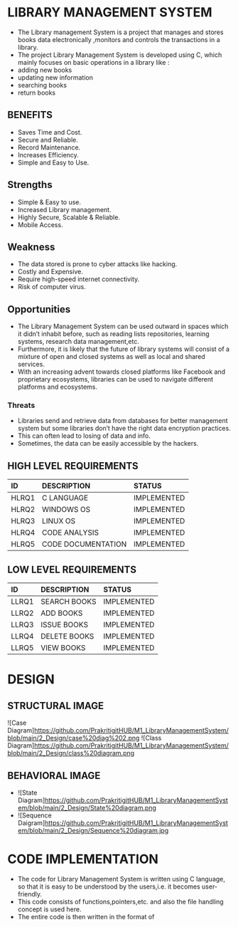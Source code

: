 # LIBRARY MANAGEMENT SYSTEM

* The Library management System is a project that manages and stores books data electronically ,monitors and controls the transactions in a library. 
* The project Library Management System is developed using C, which mainly focuses on basic operations in a library like :
* adding new books 
* updating new information 
* searching books 
* return books


## BENEFITS

* Saves Time and Cost.
* Secure and Reliable.
* Record Maintenance.
* Increases Efficiency.
* Simple and Easy to Use.


## Strengths

* Simple & Easy to use.
* Increased Library management.
* Highly Secure, Scalable & Reliable. 
* Mobile Access.

## Weakness

* The data stored is prone to cyber attacks like hacking.
* Costly and Expensive.
* Require high-speed internet connectivity.
* Risk of computer virus.


## Opportunities
* The Library Management System can be used outward in spaces which it didn’t inhabit before, such as reading lists repositories, learning systems, research data management,etc.
* Furthermore, it is likely that the future of library systems will consist of a mixture of open and closed systems as well as local and shared services.
* With an increasing advent towards closed platforms like Facebook and proprietary ecosystems, libraries can be used to navigate different platforms and ecosystems.

### Threats
* Libraries send and retrieve data from databases for better management system but some libraries don’t have the right data encryption practices. 
* This can often lead to losing of data and info.
* Sometimes, the data can be easily accessible by the hackers.



## HIGH LEVEL REQUIREMENTS

|ID|DESCRIPTION|STATUS|
|:--|:----------|:-----|
|HLRQ1|C LANGUAGE|IMPLEMENTED|
|HLRQ2|WINDOWS OS|IMPLEMENTED|
|HLRQ3|LINUX OS|IMPLEMENTED|
|HLRQ4|CODE ANALYSIS|IMPLEMENTED|
|HLRQ5|CODE DOCUMENTATION|IMPLEMENTED|

## LOW LEVEL REQUIREMENTS

|ID|DESCRIPTION|STATUS|
|:--|:----------|:-----|
|LLRQ1|SEARCH BOOKS|IMPLEMENTED|
|LLRQ2|ADD BOOKS|IMPLEMENTED|
|LLRQ3|ISSUE BOOKS|IMPLEMENTED|
|LLRQ4|DELETE BOOKS|IMPLEMENTED|
|LLRQ5|VIEW BOOKS|IMPLEMENTED|


# DESIGN

## STRUCTURAL IMAGE
![Case Diagram]https://github.com/PrakritigitHUB/M1_LibraryManagementSystem/blob/main/2_Design/case%20diag%202.png
![Class Diagram]https://github.com/PrakritigitHUB/M1_LibraryManagementSystem/blob/main/2_Design/class%20diagram.png


## BEHAVIORAL IMAGE
* ![State Diagram]https://github.com/PrakritigitHUB/M1_LibraryManagementSystem/blob/main/2_Design/State%20diagram.png
* ![Sequence Daigram]https://github.com/PrakritigitHUB/M1_LibraryManagementSystem/blob/main/2_Design/Sequence%20diagram.jpg



# CODE IMPLEMENTATION
* The code for Library Management System is written using C language, so that it is easy to be understood by the users,i.e. it becomes user-friendly.
* This code consists of functions,pointers,etc. and also the file handling concept is used here.
* The entire code is then written in the format of 
